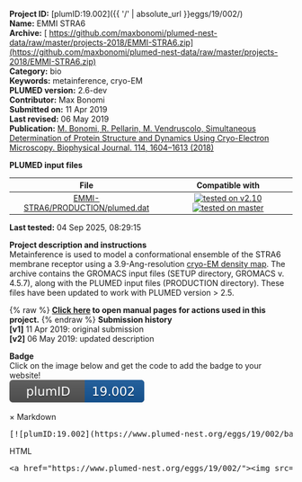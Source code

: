**Project ID:** [plumID:19.002]({{ '/' | absolute_url }}eggs/19/002/)  
**Name:**  EMMI STRA6  
**Archive:** [ https://github.com/maxbonomi/plumed-nest-data/raw/master/projects-2018/EMMI-STRA6.zip](https://github.com/maxbonomi/plumed-nest-data/raw/master/projects-2018/EMMI-STRA6.zip)  
**Category:**  bio  
**Keywords:**  metainference, cryo-EM  
**PLUMED version:**  2.6-dev  
**Contributor:**  Max Bonomi  
**Submitted on:** 11 Apr 2019  
**Last revised:** 06 May 2019  
**Publication:** [M. Bonomi, R. Pellarin, M. Vendruscolo, Simultaneous Determination of Protein Structure and Dynamics Using Cryo-Electron Microscopy. Biophysical Journal. 114, 1604–1613 (2018)](http://dx.doi.org/10.1016/j.bpj.2018.02.028)  
  
**PLUMED input files**  
  
| File     | Compatible with |  
|:--------:|:--------:|  
| [EMMI-STRA6/PRODUCTION/plumed.dat](./data/EMMI-STRA6/PRODUCTION/plumed.dat.md) |  [![tested on v2.10](https://img.shields.io/badge/v2.10-passing-green.svg)](data/EMMI-STRA6/PRODUCTION/plumed.dat.plumed.stderr) [![tested on master](https://img.shields.io/badge/master-passing-green.svg)](data/EMMI-STRA6/PRODUCTION/plumed.dat.plumed_master.stderr) |  
  
**Last tested:**  04 Sep 2025, 08:29:15
  
**Project description and instructions**  
Metainference is used to model a conformational ensemble of the STRA6 membrane receptor  using a 3.9-Ang-resolution [cryo-EM density map](http://dx.doi.org/10.1126/science.aad8266). The archive contains the GROMACS input files (SETUP directory, GROMACS v. 4.5.7), along with the PLUMED input files (PRODUCTION directory). These files have been updated to work with PLUMED version > 2.5. 

  
{% raw %}
<b><a href="https://www.plumed.org/doc-master/user-doc/html/actionlist/?actions=MOLINFO,GROUP,PRINT,EMMI,BIASVALUE" target="_blank">Click here</a> to open manual pages for actions used in this project.</b>
{% endraw %}
**Submission history**  
**[v1]** 11 Apr 2019: original submission  
**[v2]** 06 May 2019: updated description  
  
**Badge**  
Click on the image below and get the code to add the badge to your website!  
<img src="./badge.svg" alt="plumeDnest:19.002" id="myBtn" class="badge">
<div id="myModal" class="modal">
  <div class="modal-content">
    <span class="close">&times;</span>
    Markdown<pre>[![plumID:19.002](https://www.plumed-nest.org/eggs/19/002/badge.svg)](https://www.plumed-nest.org/eggs/19/002/)</pre>
    HTML<pre>&lt;a href="https://www.plumed-nest.org/eggs/19/002/"&gt;&lt;img src="https://www.plumed-nest.org/eggs/19/002/badge.svg" alt="plumID:19.002"&gt;&lt;/a&gt;</pre>
  </div>
</div>
